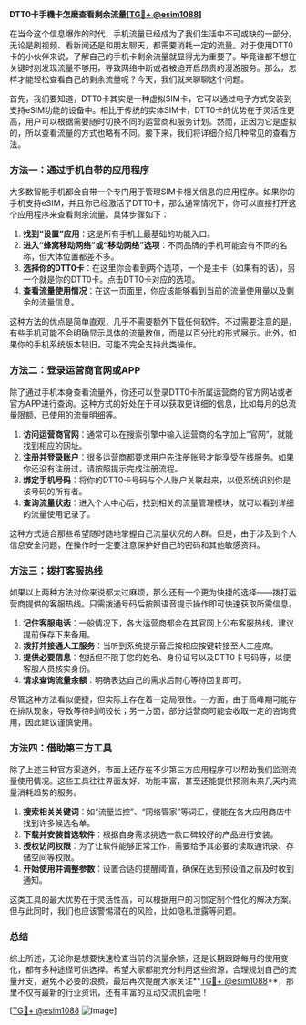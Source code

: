 **DTT0卡手機卡怎麽查看剩余流量[[TG💪+ @esim1088](https://t.me/s/esim1088)]**

在当今这个信息爆炸的时代，手机流量已经成为了我们生活中不可或缺的一部分。无论是刷视频、看新闻还是和朋友聊天，都需要消耗一定的流量。对于使用DTT0卡的小伙伴来说，了解自己的手机卡剩余流量就显得尤为重要了。毕竟谁都不想在关键时刻发现流量不够用，导致网络中断或者被迫开启昂贵的漫游服务。那么，怎样才能轻松查看自己的剩余流量呢？今天，我们就来聊聊这个问题。

首先，我们要知道，DTT0卡其实是一种虚拟SIM卡，它可以通过电子方式安装到支持eSIM功能的设备中。相比于传统的实体SIM卡，DTT0卡的优势在于灵活性更高，用户可以根据需要随时切换不同的运营商和服务计划。然而，正因为它是虚拟的，所以查看流量的方式也略有不同。接下来，我们将详细介绍几种常见的查看方法。

### 方法一：通过手机自带的应用程序

大多数智能手机都会自带一个专门用于管理SIM卡相关信息的应用程序。如果你的手机支持eSIM，并且你已经激活了DTT0卡，那么通常情况下，你可以直接打开这个应用程序来查看剩余流量。具体步骤如下：

1. **找到“设置”应用**：这是所有手机上最基础的功能入口。
2. **进入“蜂窝移动网络”或“移动网络”选项**：不同品牌的手机可能会有不同的名称，但大体位置都差不多。
3. **选择你的DTT0卡**：在这里你会看到两个选项，一个是主卡（如果有的话），另一个就是你的DTT0卡。点击DTT0卡对应的选项。
4. **查看流量使用情况**：在这一页面里，你应该能够看到当前的流量使用量以及剩余的流量信息。

这种方法的优点是简单直观，几乎不需要额外下载任何软件。不过需要注意的是，有些手机可能不会明确显示具体的流量数值，而是以百分比的形式展示。此外，如果你的手机系统版本较旧，可能不完全支持此类操作。

### 方法二：登录运营商官网或APP

除了通过手机本身查看流量外，你还可以登录DTT0卡所属运营商的官方网站或者官方APP进行查询。这种方式的好处在于可以获取更详细的信息，比如每月的总流量限额、已使用的流量明细等。

1. **访问运营商官网**：通常可以在搜索引擎中输入运营商的名字加上“官网”，就能找到相应的网址。
2. **注册并登录账户**：很多运营商都要求用户先注册账号才能享受在线服务。如果你还没有注册过，请按照提示完成注册流程。
3. **绑定手机号码**：将你的DTT0卡号码与个人账户关联起来，以便系统识别你是该号码的所有者。
4. **查询流量状态**：进入个人中心后，找到相关的流量管理模块，就可以看到详细的流量使用记录了。

这种方式适合那些希望随时随地掌握自己流量状况的人群。但是，由于涉及到个人信息安全问题，在操作时一定要注意保护好自己的密码和其他敏感资料。

### 方法三：拨打客服热线

如果以上两种方法对你来说都太过麻烦，那么还有一个更为快捷的选择——拨打运营商提供的客服热线。只需拨通号码后按照语音提示操作即可快速获取所需信息。

1. **记住客服电话**：一般情况下，各大运营商都会在其官网上公布客服热线，建议提前保存下来备用。
2. **拨打并接通人工服务**：当听到系统提示音后按相应按键转接至人工座席。
3. **提供必要信息**：包括但不限于您的姓名、身份证号以及DTT0卡号码等，以便客服人员核实身份。
4. **请求查询流量余额**：明确表达自己的需求后耐心等待回复即可。

尽管这种方法看似便捷，但实际上存在着一定局限性。一方面，由于高峰期可能存在排队现象，导致等待时间较长；另一方面，部分运营商可能会收取一定的咨询费用，因此建议谨慎使用。

### 方法四：借助第三方工具

除了上述三种官方渠道外，市面上还存在不少第三方应用程序可以帮助我们监测流量使用情况。这些工具往往界面友好、功能丰富，甚至还能提供预测未来几天内流量消耗趋势的服务。

1. **搜索相关关键词**：如“流量监控”、“网络管家”等词汇，便能在各大应用商店中找到许多候选名单。
2. **下载并安装首选软件**：根据自身需求挑选一款口碑较好的产品进行安装。
3. **授权访问权限**：为了让软件能够正常工作，需要给予其必要的读取通讯录、存储空间等权限。
4. **开始使用并调整参数**：设置合适的提醒阈值，确保在达到预设值之前及时收到通知。

这类工具的最大优势在于灵活性高，可以根据用户的习惯定制个性化的解决方案。但与此同时，我们也应该警惕潜在的风险，比如隐私泄露等问题。

### 总结

综上所述，无论你是想要快速检查当前的流量余额，还是长期跟踪每月的使用变化，都有多种途径可供选择。希望大家都能充分利用这些资源，合理规划自己的流量开支，避免不必要的浪费。最后再次提醒大家关注**[TG💪+ @esim1088](https://t.me/s/esim1088)**，那里不仅有最新的行业资讯，还有丰富的互动交流机会哦！

[[TG💪+ @esim1088](https://t.me/s/esim1088) ![Image](https://i.postimg.cc/4NQfJmqS/Snipaste-2025-05-13-00-14-12.png)]